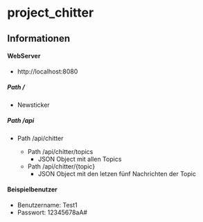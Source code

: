 # project_chitter

## Informationen

#### WebServer

- http://localhost:8080

##### Path /

- Newsticker

##### Path /api

- Path /api/chitter

  - Path /api/chitter/topics
    - JSON Object mit allen Topics
  - Path /api/chitter/{topic}
    - JSON Object mit den letzen fünf Nachrichten der Topic

#### Beispielbenutzer

- Benutzername: Test1
- Passwort: 12345678aA#
